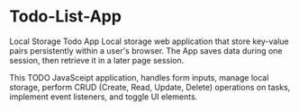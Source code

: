 # Todo-List-App
Local Storage Todo App
Local storage web application that store key-value pairs persistently within a user's browser. The App saves data during one session, then retrieve it in a later page session.

This TODO JavaSceipt application, handles form inputs, manage local storage, perform CRUD (Create, Read, Update, Delete) operations on tasks, implement event listeners, and toggle UI elements.
